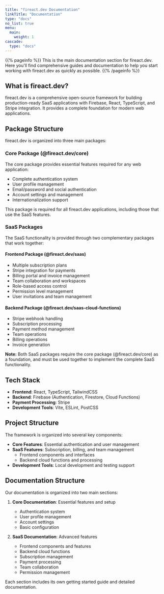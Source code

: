 ```yaml
---
title: "fireact.dev Documentation"
linkTitle: "Documentation"
type: "docs"
no_list: true
menu:
  main:
    weight: 1
cascade:
  type: "docs"
---
```


{{% pageinfo %}}
This is the main documentation section for fireact.dev. Here you'll find comprehensive guides and documentation to help you start working with fireact.dev as quickly as possible.
{{% /pageinfo %}}

## What is fireact.dev?

fireact.dev is a comprehensive open-source framework for building production-ready SaaS applications with Firebase, React, TypeScript, and Stripe integration. It provides a complete foundation for modern web applications.

## Package Structure

fireact.dev is organized into three main packages:

### Core Package (@fireact.dev/core)

The core package provides essential features required for any web application:

- Complete authentication system
- User profile management
- Email/password and social authentication
- Account settings and management
- Internationalization support

This package is required for all fireact.dev applications, including those that use the SaaS features.

### SaaS Packages

The SaaS functionality is provided through two complementary packages that work together:

#### Frontend Package (@fireact.dev/saas)
- Multiple subscription plans
- Stripe integration for payments
- Billing portal and invoice management
- Team collaboration and workspaces
- Role-based access control
- Permission level management
- User invitations and team management

#### Backend Package (@fireact.dev/saas-cloud-functions)
- Stripe webhook handling
- Subscription processing
- Payment method management
- Team operations
- Billing operations
- Invoice generation

**Note:** Both SaaS packages require the core package (@fireact.dev/core) as a foundation, and must be used together to implement the complete SaaS functionality.

## Tech Stack

- **Frontend**: React, TypeScript, TailwindCSS
- **Backend**: Firebase (Authentication, Firestore, Cloud Functions)
- **Payment Processing**: Stripe
- **Development Tools**: Vite, ESLint, PostCSS

## Project Structure

The framework is organized into several key components:

- **Core Features**: Essential authentication and user management
- **SaaS Features**: Subscription, billing, and team management
  - Frontend components and interfaces
  - Backend cloud functions and processing
- **Development Tools**: Local development and testing support

## Documentation Structure

Our documentation is organized into two main sections:

1. **Core Documentation**: Essential features and setup
   - Authentication system
   - User profile management
   - Account settings
   - Basic configuration

2. **SaaS Documentation**: Advanced features
   - Frontend components and features
   - Backend cloud functions
   - Subscription management
   - Payment processing
   - Team collaboration
   - Permission management

Each section includes its own getting started guide and detailed documentation.
